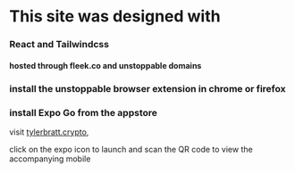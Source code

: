 # This site was designed with

### React and Tailwindcss

#### hosted through fleek.co and unstoppable domains

### install the unstoppable browser extension in chrome or firefox
### install Expo Go from the appstore

visit [tylerbratt.crypto](tylerbratt.crypto), 

click on the expo icon to launch and scan the QR code to view the accompanying mobile